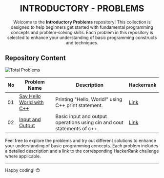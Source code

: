 <h1 align='center'>INTRODUCTORY - PROBLEMS</h1>

<p align='center'>Welcome to the <b>Introductory Problems</b> repository! This collection is designed to help beginners get started with fundamental programming concepts and problem-solving skills. Each problem in this repository is selected to enhance your understanding of basic programming constructs and techniques. </p>

## Repository Content
<p> <img src="https://img.shields.io/badge/Total%20Problems-2-blue" alt="Total Problems" /> </p>

| No | Problem Name | Description | Hackerrank |
|----|--------------|-------------|------------|
| 01  | [Say Hello World with C++](https://github.com/JawadSher/CPlusPlus-Problems-Solutions-HackerRank/tree/main/01%20-%20Introductory%20Problems/01%20-%20Say%20Hello%20World%20with%20C%2B%2B)    |Printing "Hello, World!" using C++ print statement. | [Link](https://www.hackerrank.com/challenges/cpp-hello-world/problem?isFullScreen=true) |
| 02 | [Input and Output](https://github.com/JawadSher/CPlusPlus-Problems-Solutions-HackerRank/tree/main/01%20-%20Introductory%20Problems/02%20-%20Input%20and%20Output) | Basic input and output operations using cin and cout statements of c++. | [Link](https://www.hackerrank.com/challenges/cpp-input-and-output/problem?isFullScreen=true)



Feel free to explore the problems and try out different solutions to enhance your understanding of basic programming concepts. Each problem includes a detailed description and a link to the corresponding HackerRank challenge where applicable.

---
Happy coding! 😊
